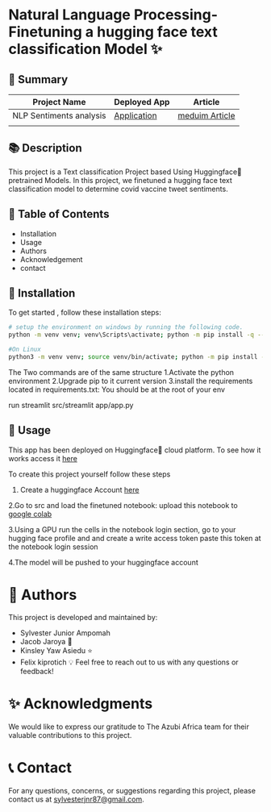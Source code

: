 # Natural Language Processing-Finetuning a hugging face text classification Model ✨

🔁 **Summary**
---

| Project Name | Deployed App | Article |
|--------------|--------------|---------|
|NLP Sentiments analysis|[Application](https://huggingface.co/spaces/Junr-syl/Junr-syl-tweet_sentiments_analysis)|[meduim Article](https://medium.com/@sylvesterjnr87/unveiling-emotions-harnessing-natural-language-processing-for-sentiment-analysis-1e4b131b66a6)
|              |              |         |

📚 **Description**
---

 This project is a Text classification Project based Using Huggingface🤗 pretrained Models.
 In this project, we finetuned a hugging face text classification model to determine covid vaccine tweet sentiments.

📖 **Table of Contents**
----
- Installation
- Usage
- Authors
- Acknowledgement
- contact

🔧 **Installation**
-----------------
To get started , follow these installation steps:
```bash
# setup the environment on windows by running the following code.
python -m venv venv; venv\Scripts\activate; python -m pip install -q --upgrade pip; python -m pip install -r requirements.txt  

#On Linux
python3 -m venv venv; source venv/bin/activate; python -m pip install -q --upgrade pip; python -m pip install -r requirements.txt 

```
The Two commands are of the same structure
1.Activate the python environment
2.Upgrade pip to it current version
3.install the requirements located in requirements.txt: You should be at the root of your env

run streamlit src/streamlit app/app.py


🚀 **Usage**
-----------------
This app has been deployed on Huggingface🤗 cloud platform. To see how it works
access it [here](https://huggingface.co/spaces/Junr-syl/Junr-syl-tweet_sentiments_analysis)

To create this project yourself follow these steps
1. Create a huggingface Account [here](https://huggingface.co)

2.Go to src and load the finetuned notebook: upload this notebook to [google colab](https://colab.research.google.com/)

3.Using a GPU run the cells in the notebook login section, go to your hugging face profile and and create a write access token paste this token at the notebook login session

4.The model will be pushed to your huggingface account

👥 **Authors**
=================

This project is developed and maintained by:
- Sylvester Junior Ampomah
- Jacob Jaroya 🚀
- Kinsley Yaw Asiedu ⭐️
- Felix kiprotich 💡
Feel free to reach out to us with any questions or feedback!

✨ **Acknowledgments**
=================

We would like to express our gratitude to The Azubi Africa team for their valuable contributions to this project.

📞 **Contact**
=================

For any questions, concerns, or suggestions regarding  this project, please contact us at sylvesterjnr87@gmail.com.
